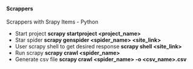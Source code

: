 #### Scrappers

Scrappers with Srapy Items - Python

- Start project **scrapy startproject <project_name>**
- Star spider **scrapy genspider <spider_name> <site_link>**
- User scrapy shell to get desired response **scrapy shell <site_link>**
- Run scrapy **scrapy crawl <spider_name>**
- Generate csv file **scrapy crawl <spider_name> -o <csv_name>.csv**